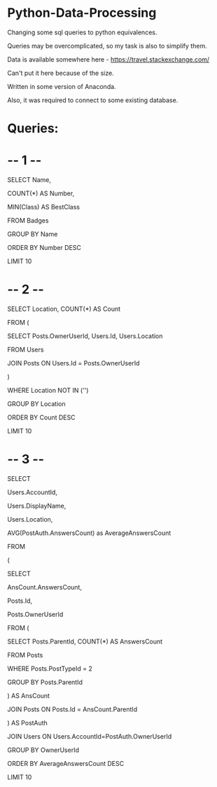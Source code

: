 # Python-Data-Processing
Changing some sql queries to python equivalences.

Queries may be overcomplicated, so my task is also to simplify them.

Data is available somewhere here - https://travel.stackexchange.com/

Can't put it here because of the size.

Written in some version of Anaconda.

Also, it was required to connect to some existing database.

# Queries:
# -- 1 --
SELECT Name,

COUNT(*) AS Number,

MIN(Class) AS BestClass

FROM Badges

GROUP BY Name

ORDER BY Number DESC

LIMIT 10

# -- 2 --
SELECT Location, COUNT(*) AS Count

FROM (

SELECT Posts.OwnerUserId, Users.Id, Users.Location

FROM Users

JOIN Posts ON Users.Id = Posts.OwnerUserId

)

WHERE Location NOT IN ('')

GROUP BY Location

ORDER BY Count DESC

LIMIT 10
# -- 3 --
SELECT

Users.AccountId,

Users.DisplayName,

Users.Location,

AVG(PostAuth.AnswersCount) as AverageAnswersCount

FROM

(

SELECT

AnsCount.AnswersCount,

Posts.Id,

Posts.OwnerUserId

FROM (

SELECT Posts.ParentId, COUNT(*) AS AnswersCount

FROM Posts

WHERE Posts.PostTypeId = 2

GROUP BY Posts.ParentId

) AS AnsCount

JOIN Posts ON Posts.Id = AnsCount.ParentId

) AS PostAuth

JOIN Users ON Users.AccountId=PostAuth.OwnerUserId

GROUP BY OwnerUserId

ORDER BY AverageAnswersCount DESC

LIMIT 10
